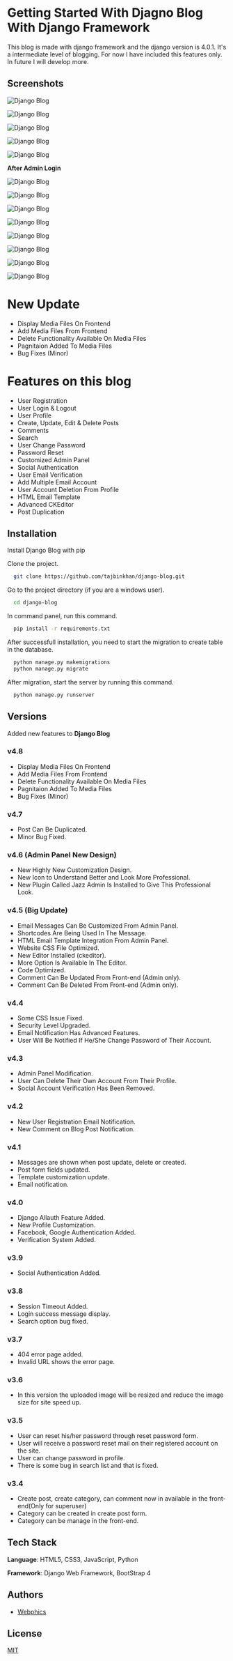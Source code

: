 Getting Started With Djagno Blog With Django Framework
===================================

This blog is made with django framework and the django version is 4.0.1. It's a intermediate level of blogging. For now I have included this features only. In future I will develop more.

## Screenshots

![Django Blog](https://raw.githubusercontent.com/tajbinkhan/django-blog/main/screenshots/1.png)

![Django Blog](https://raw.githubusercontent.com/tajbinkhan/django-blog/main/screenshots/2.png)

![Django Blog](https://raw.githubusercontent.com/tajbinkhan/django-blog/main/screenshots/3.png)

![Django Blog](https://raw.githubusercontent.com/tajbinkhan/django-blog/main/screenshots/4.png)

![Django Blog](https://raw.githubusercontent.com/tajbinkhan/django-blog/main/screenshots/5.png)

**After Admin Login**

![Django Blog](https://raw.githubusercontent.com/tajbinkhan/django-blog/main/screenshots/6.png)

![Django Blog](https://raw.githubusercontent.com/tajbinkhan/django-blog/main/screenshots/7.png)

![Django Blog](https://raw.githubusercontent.com/tajbinkhan/django-blog/main/screenshots/8.png)

![Django Blog](https://raw.githubusercontent.com/tajbinkhan/django-blog/main/screenshots/9.png)

![Django Blog](https://raw.githubusercontent.com/tajbinkhan/django-blog/main/screenshots/10.png)

![Django Blog](https://raw.githubusercontent.com/tajbinkhan/django-blog/main/screenshots/11.png)

![Django Blog](https://raw.githubusercontent.com/tajbinkhan/django-blog/main/screenshots/12.png)

![Django Blog](https://raw.githubusercontent.com/tajbinkhan/django-blog/main/screenshots/13.png)

# New Update
* Display Media Files On Frontend
* Add Media Files From Frontend
* Delete Functionality Available On Media Files
* Pagnitaion Added To Media Files
* Bug Fixes (Minor)

# Features on this blog
* User Registration
* User Login & Logout
* User Profile
* Create, Update, Edit & Delete Posts
* Comments
* Search
* User Change Password
* Password Reset
* Customized Admin Panel
* Social Authentication
* User Email Verification
* Add Multiple Email Account
* User Account Deletion From Profile
* HTML Email Template
* Advanced CKEditor
* Post Duplication

## Installation

Install Django Blog with pip

Clone the project.
```bash
  git clone https://github.com/tajbinkhan/django-blog.git
```
Go to the project directory (if you are a windows user).
```bash
  cd django-blog
```
In command panel, run this command.
```bash
  pip install -r requirements.txt
```
After successfull installation, you need to start the migration to create table in the database.
```bash
  python manage.py makemigrations
  python manage.py migrate
```
After migration, start the server by running this command.
```bash
  python manage.py runserver
```

## Versions
Added new features to **Django Blog**

### v4.8
* Display Media Files On Frontend
* Add Media Files From Frontend
* Delete Functionality Available On Media Files
* Pagnitaion Added To Media Files
* Bug Fixes (Minor)

### v4.7
* Post Can Be Duplicated.
* Minor Bug Fixed.

### v4.6 (Admin Panel New Design)
* New Highly New Customization Design.
* New Icon to Understand Better and Look More Professional.
* New Plugin Called Jazz Admin Is Installed to Give This Professional Look.

### v4.5 (Big Update)
* Email Messages Can Be Customized From Admin Panel.
* Shortcodes Are Being Used In The Message.
* HTML Email Template Integration From Admin Panel.
* Website CSS File Optimized.
* New Editor Installed (ckeditor).
* More Option Is Available In The Editor.
* Code Optimized.
* Comment Can Be Updated From Front-end (Admin only).
* Comment Can Be Deleted From Front-end (Admin only).

### v4.4
* Some CSS Issue Fixed.
* Security Level Upgraded.
* Email Notification Has Advanced Features.
* User Will Be Notified If He/She Change Password of Their Account.

### v4.3
* Admin Panel Modification.
* User Can Delete Their Own Account From Their Profile.
* Social Account Verification Has Been Removed.

### v4.2
* New User Registration Email Notification.
* New Comment on Blog Post Notification.

### v4.1
* Messages are shown when post update, delete or created.
* Post form fields updated.
* Template customization update.
* Email notification.

### v4.0
* Django Allauth Feature Added.
* New Profile Customization.
* Facebook, Google Authentication Added.
* Verification System Added.

### v3.9
* Social Authentication Added.

### v3.8
* Session Timeout Added.
* Login success message display.
* Search option bug fixed.

### v3.7
* 404 error page added.
* Invalid URL shows the error page.

### v3.6
* In this version the uploaded image will be resized and reduce the image size for site speed up.

### v3.5
* User can reset his/her password through reset password form.
* User will receive a password reset mail on their registered account on the site.
* User can change password in profile.
* There is some bug in search list and that is fixed.

### v3.4
* Create post, create category, can comment now in available in the front-end(Only for superuser)
* Category can be created in create post form.
* Category can be manage in the front-end.

## Tech Stack

**Language**: HTML5, CSS3, JavaScript, Python

**Framework**: Django Web Framework, BootStrap 4

## Authors

- [Webphics](https://www.webphics.com)
## License

[MIT](https://choosealicense.com/licenses/mit/)

